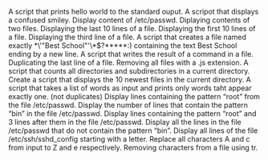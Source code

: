 A script that prints hello world to the standard ouput.
A scripot that displays a confused smiley.
Display content of /etc/passwd.
Diplaying contents of two files.
Displaying the last 10 lines of a file.
Displaying the first 10 lines of a file.
Displaying the third line of a file.
A script that creates a file named exactly \*\\'"Best School"\'\\*$\?\*\*\*\*\*:) containing the text Best School ending by a new line.
A script that writes the result of a command in a file.
Duplicating the last line of a file.
Removing all files with a .js extension.
A script that counts all directories and subdirectories in a current directory.
Create a script that displays the 10 newest files in the current directory.
A script that takes a list of words as input and prints only words taht appear exactly one. (not duplicates)
Display lines containing the pattern “root” from the file /etc/passwd.
Display the number of lines that contain the pattern “bin” in the file /etc/passwd.
Display lines containing the pattern “root” and 3 lines after them in the file /etc/passwd.
Display all the lines in the file /etc/passwd that do not contain the pattern “bin”.
Display all lines of the file /etc/ssh/sshd_config starting with a letter.
Replace all characters A and c from input to Z and e respectively.
Removing characters from a file using tr.
